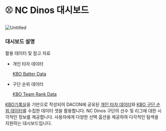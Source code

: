 # ⚾ NC Dinos 대시보드

[](https://kbo-dashboard.streamlit.app/)

![Untitled](https://github.com/Streamlit-Guide-Web-App-Development/KBO_Dashboard/blob/main/NC-Dinos-dashboard-streamlit-app.png)

### 대시보드 설명

활용 데이터 및 참고 자료

- 개인 타자 데이터
    
    [KBO Batter Data](https://dacon.io/competitions/official/62540/overview/description)
    
- 구단 순위 데이터
    
    [KBO Team Rank Data](https://www.koreabaseball.com/TeamRank/TeamRank.aspx)
    

[KBO기록실](https://www.koreabaseball.com/Record/Player/HitterBasic/Basic1.aspx)을 기반으로 작성되어 DACON에 공유된 [개인 타자 데이터](https://dacon.io/competitions/official/62540/overview/description)와 [KBO 구단 순위 데이터](https://www.koreabaseball.com/TeamRank/TeamRank.aspx)를 수집한 데이터 셋을 활용합니다. NC Dinos 구단의 선수 및 리그에 대한 시각적인 정보를 제공합니다. 사용자에게 다양한 선택 옵션을 제공하여 다각적인 탐색을 지원하는 대시보드입니다.
